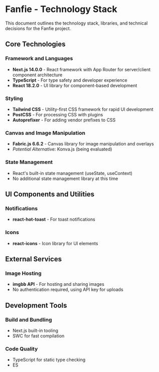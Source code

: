 # Fanfie - Technology Stack

This document outlines the technology stack, libraries, and technical decisions for the Fanfie project.

## Core Technologies

### Framework and Languages
- **Next.js 14.0.0** - React framework with App Router for server/client component architecture
- **TypeScript** - For type safety and developer experience
- **React 18.2.0** - UI library for component-based development

### Styling
- **Tailwind CSS** - Utility-first CSS framework for rapid UI development
- **PostCSS** - For processing CSS with plugins
- **Autoprefixer** - For adding vendor prefixes to CSS

### Canvas and Image Manipulation
- **Fabric.js 6.6.2** - Canvas library for image manipulation and overlays
- *Potential Alternative:* Konva.js (being evaluated)

### State Management
- React's built-in state management (useState, useContext)
- No additional state management library at this time

## UI Components and Utilities

### Notifications
- **react-hot-toast** - For toast notifications

### Icons
- **react-icons** - Icon library for UI elements

## External Services

### Image Hosting
- **imgbb API** - For hosting and sharing images
- No authentication required, using API key for uploads

## Development Tools

### Build and Bundling
- Next.js built-in tooling
- SWC for fast compilation

### Code Quality
- TypeScript for static type checking
- ES

